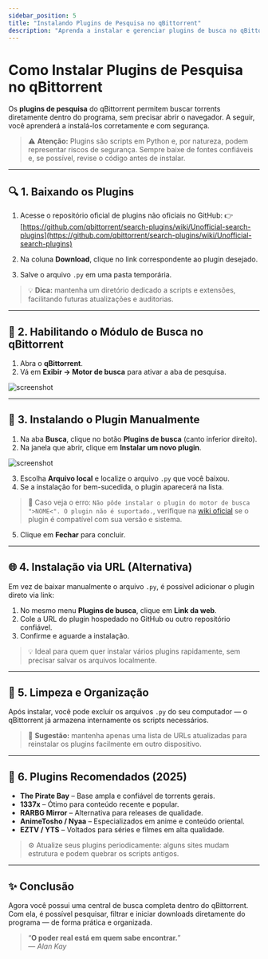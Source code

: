 ```yaml
---
sidebar_position: 5
title: "Instalando Plugins de Pesquisa no qBittorrent"
description: "Aprenda a instalar e gerenciar plugins de busca no qBittorrent de forma segura e eficiente."
---
```


# Como Instalar Plugins de Pesquisa no qBittorrent

Os **plugins de pesquisa** do qBittorrent permitem buscar torrents diretamente dentro do programa, sem precisar abrir o navegador. A seguir, você aprenderá a instalá-los corretamente e com segurança.

> ⚠️ **Atenção:** Plugins são scripts em Python e, por natureza, podem representar riscos de segurança. Sempre baixe de fontes confiáveis e, se possível, revise o código antes de instalar.

---

## 🔍 1. Baixando os Plugins

1. Acesse o repositório oficial de plugins não oficiais no GitHub:
   👉 [https://github.com/qbittorrent/search-plugins/wiki/Unofficial-search-plugins](https://github.com/qbittorrent/search-plugins/wiki/Unofficial-search-plugins)

2. Na coluna **Download**, clique no link correspondente ao plugin desejado.
3. Salve o arquivo `.py` em uma pasta temporária.

> 💡 **Dica:** mantenha um diretório dedicado a scripts e extensões, facilitando futuras atualizações e auditorias.

---

## 🧭 2. Habilitando o Módulo de Busca no qBittorrent

1. Abra o **qBittorrent**.
2. Vá em **Exibir → Motor de busca** para ativar a aba de pesquisa.

![screenshot](/img/guia-plugins-qbittorrent-1.png)

---

## 🧩 3. Instalando o Plugin Manualmente

1. Na aba **Busca**, clique no botão **Plugins de busca** (canto inferior direito).
2. Na janela que abrir, clique em **Instalar um novo plugin**.

![screenshot](/img/guia-plugins-qbittorrent-2.png)

3. Escolha **Arquivo local** e localize o arquivo `.py` que você baixou.
4. Se a instalação for bem-sucedida, o plugin aparecerá na lista.

> 🚫 Caso veja o erro: `Não pôde instalar o plugin do motor de busca ">NOME<". O plugin não é suportado.`, verifique na [wiki oficial](https://github.com/qbittorrent/search-plugins/wiki/Unofficial-search-plugins) se o plugin é compatível com sua versão e sistema.

5. Clique em **Fechar** para concluir.

---

## 🌐 4. Instalação via URL (Alternativa)

Em vez de baixar manualmente o arquivo `.py`, é possível adicionar o plugin direto via link:

1. No mesmo menu **Plugins de busca**, clique em **Link da web**.
2. Cole a URL do plugin hospedado no GitHub ou outro repositório confiável.
3. Confirme e aguarde a instalação.

> 💡 Ideal para quem quer instalar vários plugins rapidamente, sem precisar salvar os arquivos localmente.

---

## 🧼 5. Limpeza e Organização

Após instalar, você pode excluir os arquivos `.py` do seu computador — o qBittorrent já armazena internamente os scripts necessários.

> 🧠 **Sugestão:** mantenha apenas uma lista de URLs atualizadas para reinstalar os plugins facilmente em outro dispositivo.

---

## 🧰 6. Plugins Recomendados (2025)

- **The Pirate Bay** – Base ampla e confiável de torrents gerais.  
- **1337x** – Ótimo para conteúdo recente e popular.  
- **RARBG Mirror** – Alternativa para releases de qualidade.  
- **AnimeTosho / Nyaa** – Especializados em anime e conteúdo oriental.  
- **EZTV / YTS** – Voltados para séries e filmes em alta qualidade.  

> ⚙️ Atualize seus plugins periodicamente: alguns sites mudam estrutura e podem quebrar os scripts antigos.

---

## ✨ Conclusão

Agora você possui uma central de busca completa dentro do qBittorrent. Com ela, é possível pesquisar, filtrar e iniciar downloads diretamente do programa — de forma prática e organizada.

> “**O poder real está em quem sabe encontrar.**”  
> — *Alan Kay*




